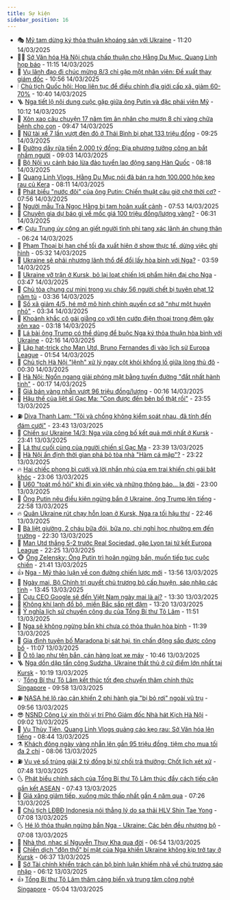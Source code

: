 ```yaml
---
title: Sự kiện
sidebar_position: 16
---
```


<!-- dantri-su-kien:START -->
- 🎭 [Mỹ tạm dừng ký thỏa thuận khoáng sản với Ukraine](https://dantri.com.vn/the-gioi/my-tam-dung-ky-thoa-thuan-khoang-san-voi-ukraine-20250314180931538.htm) - 11:20 14/03/2025
- 👨‍🏫 [Sở Văn hóa Hà Nội chưa chấp thuận cho Hằng Du Mục, Quang Linh họp báo](https://dantri.com.vn/giai-tri/so-van-hoa-ha-noi-chua-chap-thuan-cho-hang-du-muc-quang-linh-hop-bao-20250314173543649.htm) - 11:15 14/03/2025
- 🌮 [Vụ lãnh đạo đi chúc mừng 8/3 chỉ gặp một nhân viên: Đề xuất thay giám đốc](https://dantri.com.vn/xa-hoi/vu-lanh-dao-di-chuc-mung-83-chi-gap-mot-nhan-vien-de-xuat-thay-giam-doc-20250314174155583.htm) - 10:56 14/03/2025
- 🕯 [Chủ tịch Quốc hội: Họp liên tục để điều chỉnh địa giới cấp xã, giảm 60-70%](https://dantri.com.vn/xa-hoi/chu-tich-quoc-hoi-hop-lien-tuc-de-dieu-chinh-dia-gioi-cap-xa-giam-60-70-20250314173719652.htm) - 10:40 14/03/2025
- 🪜 [Nga tiết lộ nội dung cuộc gặp giữa ông Putin và đặc phái viên Mỹ](https://dantri.com.vn/the-gioi/nga-tiet-lo-noi-dung-cuoc-gap-giua-ong-putin-va-dac-phai-vien-my-20250314171218330.htm) - 10:12 14/03/2025
- 🐘 [Xôn xao câu chuyện 17 năm tìm ân nhân cho mượn 8 chỉ vàng chữa bệnh cho con](https://dantri.com.vn/xa-hoi/xon-xao-cau-chuyen-17-nam-tim-an-nhan-cho-muon-8-chi-vang-chua-benh-cho-con-20250314162046464.htm) - 09:47 14/03/2025
- 🤔 [Nữ tài xế 7 lần vượt đèn đỏ ở Thái Bình bị phạt 133 triệu đồng](https://dantri.com.vn/xa-hoi/nu-tai-xe-7-lan-vuot-den-do-o-thai-binh-bi-phat-133-trieu-dong-20250314160822645.htm) - 09:25 14/03/2025
- 🧠 [Đường dây rửa tiền 2.000 tỷ đồng: Địa phương tưởng công an bắt nhầm người](https://dantri.com.vn/phap-luat/duong-day-rua-tien-2000-ty-dong-dia-phuong-tuong-cong-an-bat-nham-nguoi-20250314154228887.htm) - 09:03 14/03/2025
- 📝 [Bộ Nội vụ cảnh báo lừa đảo tuyển lao động sang Hàn Quốc](https://dantri.com.vn/lao-dong-viec-lam/bo-noi-vu-canh-bao-lua-dao-tuyen-lao-dong-sang-han-quoc-20250314150739937.htm) - 08:18 14/03/2025
- 🦏 [Quang Linh Vlogs, Hằng Du Mục nói đã bán ra hơn 100.000 hộp kẹo rau củ Kera](https://dantri.com.vn/kinh-doanh/quang-linh-vlogs-hang-du-muc-noi-da-ban-ra-hon-100000-hop-keo-rau-cu-kera-20250314145828449.htm) - 08:11 14/03/2025
- 🥰 [Phát biểu &quot;nước đôi&quot; của ông Putin: Chiến thuật câu giờ chờ thời cơ?](https://dantri.com.vn/the-gioi/phat-bieu-nuoc-doi-cua-ong-putin-chien-thuat-cau-gio-cho-thoi-co-20250314144609443.htm) - 07:56 14/03/2025
- 🤗 [Người mẫu Trà Ngọc Hằng bị tạm hoãn xuất cảnh](https://dantri.com.vn/phap-luat/nguoi-mau-tra-ngoc-hang-bi-tam-hoan-xuat-canh-20250314141654879.htm) - 07:53 14/03/2025
- 🌈 [Chuyên gia dự báo gì về mốc giá 100 triệu đồng/lượng vàng?](https://dantri.com.vn/kinh-doanh/chuyen-gia-du-bao-gi-ve-moc-gia-100-trieu-dongluong-vang-20250314101929401.htm) - 06:31 14/03/2025
- 🌏 [Cựu Trung úy công an giết người tình phi tang xác lãnh án chung thân](https://dantri.com.vn/phap-luat/cuu-trung-uy-cong-an-giet-nguoi-tinh-phi-tang-xac-lanh-an-chung-than-20250314122228755.htm) - 06:24 14/03/2025
- 💄 [Phạm Thoại bị hạn chế tối đa xuất hiện ở show thực tế, dừng việc ghi hình](https://dantri.com.vn/giai-tri/pham-thoai-bi-han-che-toi-da-xuat-hien-o-show-thuc-te-dung-viec-ghi-hinh-20250314121843065.htm) - 05:32 14/03/2025
- 👺 [Ukraine sẽ phải nhượng lãnh thổ để đổi lấy hòa bình với Nga?](https://dantri.com.vn/the-gioi/ukraine-se-phai-nhuong-lanh-tho-de-doi-lay-hoa-binh-voi-nga-20250314063045560.htm) - 03:59 14/03/2025
- 👹 [Ukraine vỡ trận ở Kursk, bỏ lại loạt chiến lợi phẩm hiện đại cho Nga](https://dantri.com.vn/the-gioi/ukraine-vo-tran-o-kursk-bo-lai-loat-chien-loi-pham-hien-dai-cho-nga-20250314100708800.htm) - 03:47 14/03/2025
- 🌊 [Chủ tòa chung cư mini trong vụ cháy 56 người chết bị tuyên phạt 12 năm tù](https://dantri.com.vn/phap-luat/chu-toa-chung-cu-mini-trong-vu-chay-56-nguoi-chet-bi-tuyen-phat-12-nam-tu-20250314103352162.htm) - 03:36 14/03/2025
- 🤠 [Số xã giảm 4/5, hé mở mô hình chính quyền cơ sở &quot;như một huyện nhỏ&quot;](https://dantri.com.vn/noi-vu/so-xa-giam-45-he-mo-mo-hinh-chinh-quyen-co-so-nhu-mot-huyen-nho-20250314091243237.htm) - 03:34 14/03/2025
- 🎊 [Khoảnh khắc cô gái giằng co với tên cướp điện thoại trong đêm gây xôn xao](https://dantri.com.vn/doi-song/khoanh-khac-co-gai-giang-co-voi-ten-cuop-dien-thoai-trong-dem-gay-xon-xao-20250314093144793.htm) - 03:18 14/03/2025
- 🐘 [Lá bài ông Trump có thể dùng để buộc Nga ký thỏa thuận hòa bình với Ukraine](https://dantri.com.vn/the-gioi/la-bai-ong-trump-co-the-dung-de-buoc-nga-ky-thoa-thuan-hoa-binh-voi-ukraine-20250314084019324.htm) - 02:16 14/03/2025
- 💂 [Lập hat-trick cho Man Utd, Bruno Fernandes đi vào lịch sử Europa League](https://dantri.com.vn/the-thao/lap-hat-trick-cho-man-utd-bruno-fernandes-di-vao-lich-su-europa-league-20250314080446692.htm) - 01:54 14/03/2025
- 👹 [Chủ tịch Hà Nội &quot;lệnh&quot; xử lý ngay cột khói khổng lồ giữa lòng thủ đô](https://dantri.com.vn/xa-hoi/chu-tich-ha-noi-lenh-xu-ly-ngay-cot-khoi-khong-lo-giua-long-thu-do-20250314071759922.htm) - 00:30 14/03/2025
- 🦒 [Hà Nội: Ngổn ngang giải phóng mặt bằng tuyến đường &quot;đắt nhất hành tinh&quot;](https://dantri.com.vn/xa-hoi/ha-noi-ngon-ngang-giai-phong-mat-bang-tuyen-duong-dat-nhat-hanh-tinh-20250313234527453.htm) - 00:17 14/03/2025
- 🗽 [Giá bán vàng nhẫn vượt 96 triệu đồng/lượng](https://dantri.com.vn/kinh-doanh/gia-ban-vang-nhan-vuot-96-trieu-dongluong-20250314071144738.htm) - 00:16 14/03/2025
- 💄 [Hậu thế của liệt sĩ Gạc Ma: &quot;Con được đến bên bố thật rồi&quot;](https://dantri.com.vn/xa-hoi/hau-the-cua-liet-si-gac-ma-con-duoc-den-ben-bo-that-roi-20250313111030459.htm) - 23:55 13/03/2025
- ⛽️ [Diva Thanh Lam: &quot;Tôi và chồng không kiểm soát nhau, đã tính đến đám cưới&quot;](https://dantri.com.vn/giai-tri/diva-thanh-lam-toi-va-chong-khong-kiem-soat-nhau-da-tinh-den-dam-cuoi-20250313174215902.htm) - 23:43 13/03/2025
- 🥷 [Chiến sự Ukraine 14/3: Nga vừa công bố kết quả mới nhất ở Kursk](https://dantri.com.vn/the-gioi/chien-su-ukraine-143-nga-vua-cong-bo-ket-qua-moi-nhat-o-kursk-20250314063957302.htm) - 23:41 13/03/2025
- 🤖 [Lá thư cuối cùng của người chiến sĩ Gạc Ma](https://dantri.com.vn/xa-hoi/la-thu-cuoi-cung-cua-nguoi-chien-si-gac-ma-20250313160818465.htm) - 23:39 13/03/2025
- 🌊 [Hà Nội ấn định thời gian phá bỏ tòa nhà &quot;Hàm cá mập&quot;?](https://dantri.com.vn/xa-hoi/ha-noi-an-dinh-thoi-gian-pha-bo-toa-nha-ham-ca-map-20250314001439799.htm) - 23:22 13/03/2025
- 🔥 [Hai chiếc phong bì cưới và lời nhắn nhủ của em trai khiến chị gái bật khóc](https://dantri.com.vn/doi-song/hai-chiec-phong-bi-cuoi-va-loi-nhan-nhu-cua-em-trai-khien-chi-gai-bat-khoc-20250313204913964.htm) - 23:06 13/03/2025
- 🦏 [U60 &quot;toát mồ hôi&quot; khi đi xin việc và những thông báo... lạ đời](https://dantri.com.vn/lao-dong-viec-lam/u60-toat-mo-hoi-khi-di-xin-viec-va-nhung-thong-bao-la-doi-20250313131148826.htm) - 23:00 13/03/2025
- 🐘 [Ông Putin nêu điều kiện ngừng bắn ở Ukraine, ông Trump lên tiếng](https://dantri.com.vn/the-gioi/ong-putin-neu-dieu-kien-ngung-ban-o-ukraine-ong-trump-len-tieng-20250314043610895.htm) - 22:58 13/03/2025
- 🔥 [Quân Ukraine rút chạy hỗn loạn ở Kursk, Nga ra tối hậu thư](https://dantri.com.vn/the-gioi/quan-ukraine-rut-chay-hon-loan-o-kursk-nga-ra-toi-hau-thu-20250314053405833.htm) - 22:46 13/03/2025
- 💼 [Bà liệt giường, 2 cháu bữa đói, bữa no, chị nghỉ học nhường em đến trường](https://dantri.com.vn/tam-long-nhan-ai/ba-liet-giuong-2-chau-bua-doi-bua-no-chi-nghi-hoc-nhuong-em-den-truong-20250303143417478.htm) - 22:30 13/03/2025
- 🚀 [Man Utd thắng 5-2 trước Real Sociedad, gặp Lyon tại tứ kết Europa League](https://dantri.com.vn/the-thao/man-utd-thang-5-2-truoc-real-sociedad-gap-lyon-tai-tu-ket-europa-league-20250314052451323.htm) - 22:25 13/03/2025
- 🐵 [Ông Zelensky: Ông Putin trì hoãn ngừng bắn, muốn tiếp tục cuộc chiến](https://dantri.com.vn/the-gioi/ong-zelensky-ong-putin-tri-hoan-ngung-ban-muon-tiep-tuc-cuoc-chien-20250314041714541.htm) - 21:41 13/03/2025
- 👍 [Nga - Mỹ thảo luận về con đường chiến lược mới](https://dantri.com.vn/the-gioi/nga-my-thao-luan-ve-con-duong-chien-luoc-moi-20250313204549611.htm) - 13:56 13/03/2025
- 🚦 [Ngày mai, Bộ Chính trị quyết chủ trương bỏ cấp huyện, sáp nhập các tỉnh](https://dantri.com.vn/xa-hoi/ngay-mai-bo-chinh-tri-quyet-chu-truong-bo-cap-huyen-sap-nhap-cac-tinh-20250313204002161.htm) - 13:45 13/03/2025
- 🥸 [Cựu CEO Google sẽ đến Việt Nam ngày mai là ai?](https://dantri.com.vn/kinh-doanh/cuu-ceo-google-se-den-viet-nam-ngay-mai-la-ai-20250313172505499.htm) - 13:30 13/03/2025
- 🥷 [Không khí lạnh đổ bộ, miền Bắc sắp rét đậm](https://dantri.com.vn/xa-hoi/khong-khi-lanh-do-bo-mien-bac-sap-ret-dam-20250313195534559.htm) - 13:20 13/03/2025
- 🤡 [Ý nghĩa lịch sử chuyến công du của Tổng Bí thư Tô Lâm](https://dantri.com.vn/xa-hoi/y-nghia-lich-su-chuyen-cong-du-cua-tong-bi-thu-to-lam-20250313183225390.htm) - 11:51 13/03/2025
- 🥳 [Nga sẽ không ngừng bắn khi chưa có thỏa thuận hòa bình](https://dantri.com.vn/the-gioi/nga-se-khong-ngung-ban-khi-chua-co-thoa-thuan-hoa-binh-20250313182451513.htm) - 11:39 13/03/2025
- 🤩 [Gia đình tuyên bố Maradona bị sát hại, tin chấn động sắp được công bố](https://dantri.com.vn/the-thao/gia-dinh-tuyen-bo-maradona-bi-sat-hai-tin-chan-dong-sap-duoc-cong-bo-20250313180706119.htm) - 11:07 13/03/2025
- 🎡 [Ô tô lao như tên bắn, cán hàng loạt xe máy](https://dantri.com.vn/xa-hoi/o-to-lao-nhu-ten-ban-can-hang-loat-xe-may-20250313170408512.htm) - 10:46 13/03/2025
- 🪜 [Nga dồn dập tấn công Sudzha, Ukraine thất thủ ở cứ điểm lớn nhất tại Kursk](https://dantri.com.vn/the-gioi/nga-don-dap-tan-cong-sudzha-ukraine-that-thu-o-cu-diem-lon-nhat-tai-kursk-20250313162548000.htm) - 10:19 13/03/2025
- 💡 [Tổng Bí thư Tô Lâm kết thúc tốt đẹp chuyến thăm chính thức Singapore](https://dantri.com.vn/xa-hoi/tong-bi-thu-to-lam-ket-thuc-tot-dep-chuyen-tham-chinh-thuc-singapore-20250313165835104.htm) - 09:58 13/03/2025
- ⛽️ [NASA hé lộ rào cản khiến 2 phi hành gia &quot;bị bỏ rơi&quot; ngoài vũ trụ](https://dantri.com.vn/khoa-hoc/nasa-he-lo-rao-can-khien-2-phi-hanh-gia-bi-bo-roi-ngoai-vu-tru-20250313143619388.htm) - 09:56 13/03/2025
- 😎 [NSND Công Lý xin thôi vị trí Phó Giám đốc Nhà hát Kịch Hà Nội](https://dantri.com.vn/giai-tri/nsnd-cong-ly-xin-thoi-vi-tri-pho-giam-doc-nha-hat-kich-ha-noi-20250313153619535.htm) - 09:02 13/03/2025
- 🗽 [Vụ Thùy Tiên, Quang Linh Vlogs quảng cáo kẹo rau: Sở Văn hóa lên tiếng](https://dantri.com.vn/giai-tri/vu-thuy-tien-quang-linh-vlogs-quang-cao-keo-rau-so-van-hoa-len-tieng-20250313145022201.htm) - 08:44 13/03/2025
- ⚗️ [Khách đông ngày vàng nhẫn lên gần 95 triệu đồng, tiệm cho mua tối đa 2 chỉ](https://dantri.com.vn/kinh-doanh/khach-dong-ngay-vang-nhan-len-gan-95-trieu-dong-tiem-cho-mua-toi-da-2-chi-20250313144637611.htm) - 08:06 13/03/2025
- ⛽️ [Vụ vé số trúng giải 2 tỷ đồng bị từ chối trả thưởng: Chốt lịch xét xử](https://dantri.com.vn/xa-hoi/vu-ve-so-trung-giai-2-ty-dong-bi-tu-choi-tra-thuong-chot-lich-xet-xu-20250313142953234.htm) - 07:48 13/03/2025
- 🌜 [Phát biểu chính sách của Tổng Bí thư Tô Lâm thúc đẩy cách tiếp cận gắn kết ASEAN](https://dantri.com.vn/xa-hoi/phat-bieu-chinh-sach-cua-tong-bi-thu-to-lam-thuc-day-cach-tiep-can-gan-ket-asean-20250313144307280.htm) - 07:43 13/03/2025
- 🦩 [Giá xăng giảm tiếp, xuống mức thấp nhất gần 4 năm qua](https://dantri.com.vn/kinh-doanh/gia-xang-giam-tiep-xuong-muc-thap-nhat-gan-4-nam-qua-20250313114154218.htm) - 07:26 13/03/2025
- 🦒 [Chủ tịch LĐBĐ Indonesia nói thẳng lý do sa thải HLV Shin Tae Yong](https://dantri.com.vn/the-thao/chu-tich-ldbd-indonesia-noi-thang-ly-do-sa-thai-hlv-shin-tae-yong-20250313140845678.htm) - 07:08 13/03/2025
- 🌜 [Hé lộ thỏa thuận ngừng bắn Nga - Ukraine: Các bên đều nhượng bộ](https://dantri.com.vn/the-gioi/he-lo-thoa-thuan-ngung-ban-nga-ukraine-cac-ben-deu-nhuong-bo-20250313071824088.htm) - 07:08 13/03/2025
- 🐎 [Nhà thơ, nhạc sĩ Nguyễn Thụy Kha qua đời](https://dantri.com.vn/giai-tri/nha-tho-nhac-si-nguyen-thuy-kha-qua-doi-20250313134208549.htm) - 06:54 13/03/2025
- 🌋 [Chiến dịch &quot;độn thổ&quot; bí mật của Nga khiến Ukraine không kịp trở tay ở Kursk](https://dantri.com.vn/the-gioi/chien-dich-don-tho-bi-mat-cua-nga-khien-ukraine-khong-kip-tro-tay-o-kursk-20250313121703079.htm) - 06:37 13/03/2025
- 🧰 [Sở Tài chính khiển trách cán bộ bình luận khiếm nhã về chủ trương sáp nhập](https://dantri.com.vn/xa-hoi/so-tai-chinh-khien-trach-can-bo-binh-luan-khiem-nha-ve-chu-truong-sap-nhap-20250313120100912.htm) - 06:12 13/03/2025
- 👍 [Tổng Bí thư Tô Lâm thăm cảng biển và trung tâm công nghệ Singapore](https://dantri.com.vn/xa-hoi/tong-bi-thu-to-lam-tham-cang-bien-va-trung-tam-cong-nghe-singapore-20250313120358238.htm) - 05:04 13/03/2025<!-- dantri-su-kien:END -->
